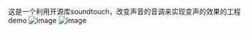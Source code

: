 这是一个利用开源库soundtouch，改变声音的音调来实现变声的效果的工程demo
![image](https://github.com/liuqi6/soundtouchChangeVoice/blob/master/readmePic/WechatIMG56.png)
![image](https://github.com/liuqi6/soundtouchChangeVoice/blob/master/readmePic/WechatIMG57.png)